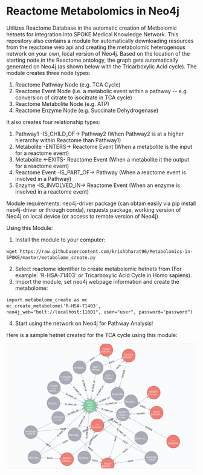 # Reactome Metabolomics in Neo4j
Utilizes Reactome Database in the automatic creation of Metbolomic hetnets for integration into SPOKE Medical Knowledge Network. This repository also contains a module for automatically downloading resources from the reactome web api and creating the metabolomic heterogenous network on your own, local version of Neo4j. Based on the location of the starting node in the Reactome ontology, the graph gets automatically generated on Neo4j (as shown below with the Tricarboxylic Acid cycle). The module creates three node types:
  1. Reactome Pathway Node (e.g. TCA Cycle)
  2. Reactome Event Node (i.e. a metabolic event within a pathway -- e.g. conversion of citrate to isocitrate in TCA cycle)
  3. Reactome Metabolite Node (e.g. ATP)
  4. Reactome Enzyme Node (e.g. Succinate Dehydrogenase)

It also creates four relationship types:
  1. Pathway1 -IS_CHILD_OF-> Pathway2 (When Pathway2 is at a higher hierarchy within Reactome than Pathway1)
  2. Metabolite -ENTERS-> Reactome Event (When a metabolite is the input for a reactome event)
  3. Metabolite <-EXITS- Reactome Event (When a metabolite it the output for a reactome event)
  4. Reactome Event -IS_PART_OF-> Pathway (When a reactome event is involved in a Pathway)
  5. Enzyme -IS_INVOLVED_IN-> Reactome Event (When an enzyme is involved in a reactome event)

Module requirements: neo4j-driver package (can obtain easily via pip install neo4j-driver or through conda), requests package, working version of Neo4j on local device (or access to remote version of Neo4j)

Using this Module:
  1. Install the module to your computer:
  
  ```
  wget https://raw.githubusercontent.com/krishbharat96/Metabolomics-in-SPOKE/master/metabolome_create.py
  ```
  
  2. Select reactome identifier to create metabolomic hetnets from (For example: 'R-HSA-71403' or Tricarboxylic Acid Cycle in Homo sapiens).
  3. Import the module, set neo4j webpage information and create the metabolome:
  
  ```
  import metabolome_create as mc
  mc.create_metabolome('R-HSA-71403', neo4j_web="bolt://localhost:11001", user="user", password="password")
  ```
  
  4. Start using the network on Neo4j for Pathway Analysis!

Here is a sample hetnet created for the TCA cycle using this module:

![alt text](https://raw.githubusercontent.com/krishbharat96/Metabolomics-in-SPOKE/master/TCA_Cycle_Reactome.png) 

  
